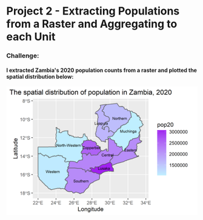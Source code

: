 # Project 2 - Extracting Populations from a Raster and Aggregating to each Unit
### Challenge:
#### I extracted Zambia's 2020 population counts from a raster and plotted the spatial distribution below:
![](zmb_pop20.png)
